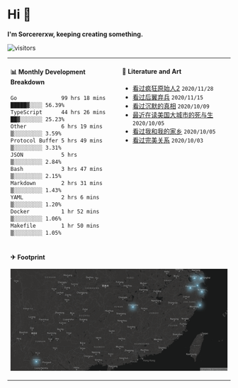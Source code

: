 # Hi 👋

**I'm Sorcererxw, keeping creating something.**

![visitors](https://visitor-badge.glitch.me/badge?page_id=sorcererxw.sorcererx)

<table width="800px">
<tr>
<td valign="top" width="50%">

#### 📊 Monthly Development Breakdown

<!--START_SECTION:waka-->
```text
Go              99 hrs 18 mins █████▓░░░░ 56.39%
TypeScript      44 hrs 26 mins ██▓░░░░░░░ 25.23%
Other           6 hrs 19 mins  ▒░░░░░░░░░ 3.59%
Protocol Buffer 5 hrs 49 mins  ▒░░░░░░░░░ 3.31%
JSON            5 hrs          ▒░░░░░░░░░ 2.84%
Bash            3 hrs 47 mins  ▒░░░░░░░░░ 2.15%
Markdown        2 hrs 31 mins  ▒░░░░░░░░░ 1.43%
YAML            2 hrs 6 mins   ▒░░░░░░░░░ 1.20%
Docker          1 hr 52 mins   ▒░░░░░░░░░ 1.06%
Makefile        1 hr 50 mins   ▒░░░░░░░░░ 1.05%
```
<!--END_SECTION:waka-->

<td valign="top" width="50%">

#### 💃 Literature and Art

<!--START_SECTION:douban-->
* [看过疯狂原始人2](http://movie.douban.com/subject/24298954/) <code>2020/11/28</code>
* [看过后翼弃兵](http://movie.douban.com/subject/32579283/) <code>2020/11/15</code>
* [看过沉默的真相](http://movie.douban.com/subject/33447642/) <code>2020/10/09</code>
* [最近在读美国大城市的死与生](https://book.douban.com/subject/34907883/) <code>2020/10/05</code>
* [看过我和我的家乡](http://movie.douban.com/subject/35051512/) <code>2020/10/05</code>
* [看过完美关系](http://movie.douban.com/subject/30221758/) <code>2020/10/03</code>

<!--END_SECTION:douban-->

</td>
</tr>
<tr>
<td colspan="2">

#### ✈ Footprint

![footprint](./footprint.png)

</td>
</tr>
</table>



